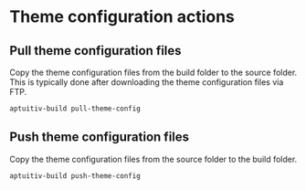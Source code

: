 # Theme configuration actions

## Pull theme configuration files

Copy the theme configuration files from the build folder to the source folder. This is typically done after downloading the theme configuration files via FTP.

```bash
aptuitiv-build pull-theme-config
```

## Push theme configuration files

Copy the theme configuration files from the source folder to the build folder.

```bash
aptuitiv-build push-theme-config
```
